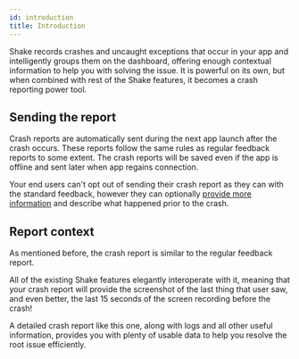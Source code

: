 ```yaml
---
id: introduction
title: Introduction
---
```


Shake records crashes and uncaught exceptions that occur in your app and intelligently groups them on the dashboard, offering enough
contextual information to help you with solving the issue. It is powerful on its own, but when combined with rest 
of the Shake features, it becomes a crash reporting power tool.

## Sending the report

Crash reports are automatically sent during the next app launch after the crash occurs. These reports follow the same rules as regular feedback reports to some extent.
The crash reports will be saved even if the app is offline and sent later when app regains connection. 

Your end users can't opt out of sending their crash report as they can with the standard feedback, however they can optionally [provide more information](/android/crash-reports/describe-crash) and describe what happened prior to the crash.


## Report context

As mentioned before, the crash report is similar to the regular feedback report. 

All of the existing Shake features elegantly interoperate with it, meaning that your crash report will provide the screenshot of the last thing that user saw, and even better, the last 15 seconds of the screen recording before the crash!

A detailed crash report like this one, along with logs and all other useful information, provides you with plenty of usable data to help you resolve the root issue efficiently.


